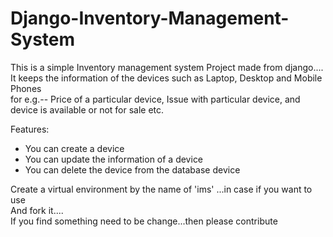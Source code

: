 # Django-Inventory-Management-System

This is a simple Inventory management system Project made from django....<br>
It keeps the information of the devices such as Laptop, Desktop and Mobile Phones<br>
for e.g.-- Price of a particular device, Issue with particular device, and device is available or not for sale etc.<br>

Features:<br>
<ul>
  <li>You can create a device</li>
  <li>You can update the information of a device</li>
  <li>You can delete the device from the database device</li>
 </ul>

Create a virtual environment by the name of 'ims' ...in case if you want to use <br>
And fork it....<br>
If you find something need to be change...then please contribute<br>
